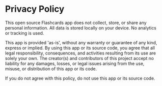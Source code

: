 # Privacy Policy

This open source Flashcards app does not collect, store, or share any personal information. All data is stored locally on your device. No analytics or tracking is used.

This app is provided 'as-is', without any warranty or guarantee of any kind, express or implied. By using this app or its source code, you agree that all legal responsibility, consequences, and activities resulting from its use are solely your own. The creator(s) and contributors of this project accept no liability for any damages, losses, or legal issues arising from the use, misuse, or distribution of this app or its code.

If you do not agree with this policy, do not use this app or its source code. 